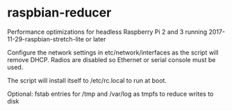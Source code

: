 # raspbian-reducer
Performance optimizations for headless Raspberry Pi 2 and 3 running 2017-11-29-raspbian-stretch-lite or later

Configure the network settings in etc/network/interfaces as the script will remove DHCP. Radios are disabled so Ethernet or serial console must be used.

The script will install itself to /etc/rc.local to run at boot.

Optional: fstab entries for /tmp and /var/log as tmpfs to reduce writes to disk
